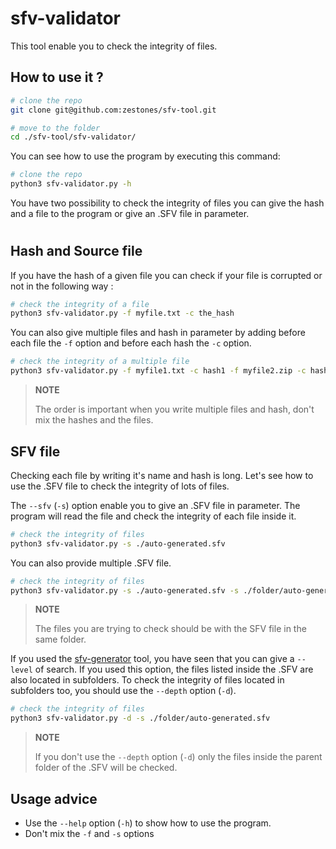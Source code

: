 # sfv-validator

This tool enable you to check the integrity of files.

## How to use it ?

```bash
# clone the repo
git clone git@github.com:zestones/sfv-tool.git

# move to the folder
cd ./sfv-tool/sfv-validator/
```

You can see how to use the program by executing this command:

```bash
# clone the repo
python3 sfv-validator.py -h
```

You have two possibility to check the integrity of files you can give the hash and a file to the program or give an .SFV file in parameter.

#

## Hash and Source file

If you have the hash of a given file you can check if your file is corrupted or not in the following way : 

```bash
# check the integrity of a file
python3 sfv-validator.py -f myfile.txt -c the_hash
```

You can also give multiple files and hash in parameter by adding before each file the ``-f`` option and before each hash the ``-c`` option.

```bash
# check the integrity of a multiple file
python3 sfv-validator.py -f myfile1.txt -c hash1 -f myfile2.zip -c hash2
```

> **NOTE**
> 
> The order is important when you write multiple files and hash, don't mix the hashes and the files.

## SFV file

Checking each file by writing it's name and hash is long. Let's see how to use the .SFV file to check the integrity of lots of files.

The ``--sfv`` (``-s``) option enable you to give an .SFV file in parameter.
The program will read the file and check the integrity of each file inside it.

```bash
# check the integrity of files
python3 sfv-validator.py -s ./auto-generated.sfv
```

You can also provide multiple .SFV file.

```bash
# check the integrity of files
python3 sfv-validator.py -s ./auto-generated.sfv -s ./folder/auto-generated.sfv
```

> **NOTE**
> 
> The files you are trying to check should be with the SFV file in the same folder.

If you used the [sfv-generator](https://github.com/zestones/sfv-tool/tree/main/sfv-generator) tool, you have seen that you can give a ``--level`` of search.
If you used this option, the files listed inside the .SFV are also located in subfolders. To check the integrity of files located in subfolders too, you should use the ``--depth`` option (``-d``).

```bash
# check the integrity of files
python3 sfv-validator.py -d -s ./folder/auto-generated.sfv
```

> **NOTE**
> 
> If you don't use the ``--depth`` option (``-d``) only the files inside the parent folder of the .SFV will be checked.

## Usage advice
* Use the ``--help`` option (``-h``) to show how to use the program.
* Don't mix the ``-f`` and ``-s`` options